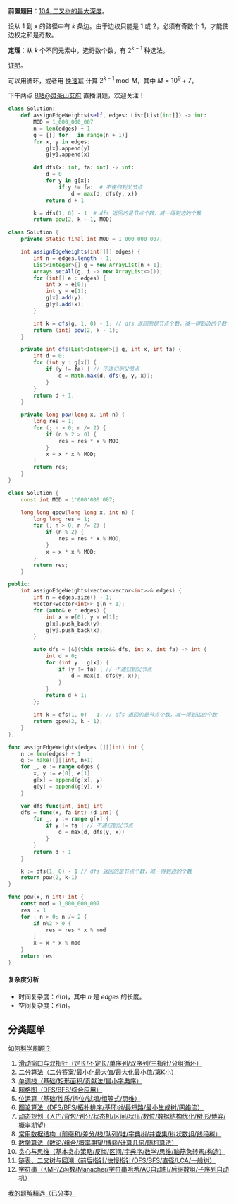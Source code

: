 **前置题目**：[104. 二叉树的最大深度](https://leetcode.cn/problems/maximum-depth-of-binary-tree/)。

设从 $1$ 到 $x$ 的路径中有 $k$ 条边。由于边权只能是 $1$ 或 $2$，必须有奇数个 $1$，才能使边权之和是奇数。

**定理**：从 $k$ 个不同元素中，选奇数个数，有 $2^{k-1}$ 种选法。

[证明](https://zhuanlan.zhihu.com/p/1909852852114948837)。

可以用循环，或者用 [快速幂](https://leetcode.cn/problems/powx-n/solution/tu-jie-yi-zhang-tu-miao-dong-kuai-su-mi-ykp3i/) 计算 $2^{k-1}\bmod M$，其中 $M=10^9+7$。

下午两点 [B站@灵茶山艾府](https://space.bilibili.com/206214) 直播讲题，欢迎关注！

```py [sol-Python3]
class Solution:
    def assignEdgeWeights(self, edges: List[List[int]]) -> int:
        MOD = 1_000_000_007
        n = len(edges) + 1
        g = [[] for _ in range(n + 1)]
        for x, y in edges:
            g[x].append(y)
            g[y].append(x)

        def dfs(x: int, fa: int) -> int:
            d = 0
            for y in g[x]:
                if y != fa:  # 不递归到父节点
                    d = max(d, dfs(y, x))
            return d + 1

        k = dfs(1, 0) - 1  # dfs 返回的是节点个数，减一得到边的个数
        return pow(2, k - 1, MOD)
```

```java [sol-Java]
class Solution {
    private static final int MOD = 1_000_000_007;

    int assignEdgeWeights(int[][] edges) {
        int n = edges.length + 1;
        List<Integer>[] g = new ArrayList[n + 1];
        Arrays.setAll(g, i -> new ArrayList<>());
        for (int[] e : edges) {
            int x = e[0];
            int y = e[1];
            g[x].add(y);
            g[y].add(x);
        }

        int k = dfs(g, 1, 0) - 1; // dfs 返回的是节点个数，减一得到边的个数
        return (int) pow(2, k - 1);
    }

    private int dfs(List<Integer>[] g, int x, int fa) {
        int d = 0;
        for (int y : g[x]) {
            if (y != fa) { // 不递归到父节点
                d = Math.max(d, dfs(g, y, x));
            }
        }
        return d + 1;
    }

    private long pow(long x, int n) {
        long res = 1;
        for (; n > 0; n /= 2) {
            if (n % 2 > 0) {
                res = res * x % MOD;
            }
            x = x * x % MOD;
        }
        return res;
    }
}
```

```cpp [sol-C++]
class Solution {
    const int MOD = 1'000'000'007;

    long long qpow(long long x, int n) {
        long long res = 1;
        for (; n > 0; n /= 2) {
            if (n % 2) {
                res = res * x % MOD;
            }
            x = x * x % MOD;
        }
        return res;
    }

public:
    int assignEdgeWeights(vector<vector<int>>& edges) {
        int n = edges.size() + 1;
        vector<vector<int>> g(n + 1);
        for (auto& e : edges) {
            int x = e[0], y = e[1];
            g[x].push_back(y);
            g[y].push_back(x);
        }

        auto dfs = [&](this auto&& dfs, int x, int fa) -> int {
            int d = 0;
            for (int y : g[x]) {
                if (y != fa) { // 不递归到父节点
                    d = max(d, dfs(y, x));
                }
            }
            return d + 1;
        };

        int k = dfs(1, 0) - 1; // dfs 返回的是节点个数，减一得到边的个数
        return qpow(2, k - 1);
    }
};
```

```go [sol-Go]
func assignEdgeWeights(edges [][]int) int {
	n := len(edges) + 1
	g := make([][]int, n+1)
	for _, e := range edges {
		x, y := e[0], e[1]
		g[x] = append(g[x], y)
		g[y] = append(g[y], x)
	}

	var dfs func(int, int) int
	dfs = func(x, fa int) (d int) {
		for _, y := range g[x] {
			if y != fa { // 不递归到父节点
				d = max(d, dfs(y, x))
			}
		}
		return d + 1
	}

	k := dfs(1, 0) - 1 // dfs 返回的是节点个数，减一得到边的个数
	return pow(2, k-1)
}

func pow(x, n int) int {
	const mod = 1_000_000_007
	res := 1
	for ; n > 0; n /= 2 {
		if n%2 > 0 {
			res = res * x % mod
		}
		x = x * x % mod
	}
	return res
}
```

#### 复杂度分析

- 时间复杂度：$\mathcal{O}(n)$，其中 $n$ 是 $\textit{edges}$ 的长度。
- 空间复杂度：$\mathcal{O}(n)$。

## 分类题单

[如何科学刷题？](https://leetcode.cn/circle/discuss/RvFUtj/)

1. [滑动窗口与双指针（定长/不定长/单序列/双序列/三指针/分组循环）](https://leetcode.cn/circle/discuss/0viNMK/)
2. [二分算法（二分答案/最小化最大值/最大化最小值/第K小）](https://leetcode.cn/circle/discuss/SqopEo/)
3. [单调栈（基础/矩形面积/贡献法/最小字典序）](https://leetcode.cn/circle/discuss/9oZFK9/)
4. [网格图（DFS/BFS/综合应用）](https://leetcode.cn/circle/discuss/YiXPXW/)
5. [位运算（基础/性质/拆位/试填/恒等式/思维）](https://leetcode.cn/circle/discuss/dHn9Vk/)
6. [图论算法（DFS/BFS/拓扑排序/基环树/最短路/最小生成树/网络流）](https://leetcode.cn/circle/discuss/01LUak/)
7. [动态规划（入门/背包/划分/状态机/区间/状压/数位/数据结构优化/树形/博弈/概率期望）](https://leetcode.cn/circle/discuss/tXLS3i/)
8. [常用数据结构（前缀和/差分/栈/队列/堆/字典树/并查集/树状数组/线段树）](https://leetcode.cn/circle/discuss/mOr1u6/)
9. [数学算法（数论/组合/概率期望/博弈/计算几何/随机算法）](https://leetcode.cn/circle/discuss/IYT3ss/)
10. [贪心与思维（基本贪心策略/反悔/区间/字典序/数学/思维/脑筋急转弯/构造）](https://leetcode.cn/circle/discuss/g6KTKL/)
11. [链表、二叉树与回溯（前后指针/快慢指针/DFS/BFS/直径/LCA/一般树）](https://leetcode.cn/circle/discuss/K0n2gO/)
12. [字符串（KMP/Z函数/Manacher/字符串哈希/AC自动机/后缀数组/子序列自动机）](https://leetcode.cn/circle/discuss/SJFwQI/)

[我的题解精选（已分类）](https://github.com/EndlessCheng/codeforces-go/blob/master/leetcode/SOLUTIONS.md)
